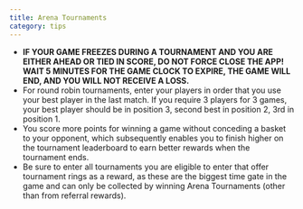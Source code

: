 ```yaml
---
title: Arena Tournaments
category: tips
---
```


* **IF YOUR GAME FREEZES DURING A TOURNAMENT AND YOU ARE EITHER AHEAD OR TIED IN SCORE, DO NOT FORCE CLOSE THE APP! WAIT 5 MINUTES FOR THE GAME CLOCK TO EXPIRE, THE GAME WILL END, AND YOU WILL NOT RECEIVE A LOSS.**
* For round robin tournaments, enter your players in order that you use your best player in the last match. If you require 3 players for 3 games, your best player should be in position 3, second best in position 2, 3rd in position 1.
* You score more points for winning a game without conceding a basket to your opponent, which subsequently enables you to finish higher on the tournament leaderboard to earn better rewards when the tournament ends.
* Be sure to enter all tournaments you are eligible to enter that offer tournament rings as a reward, as these are the biggest time gate in the game and can only be collected by winning Arena Tournaments (other than from referral rewards).
